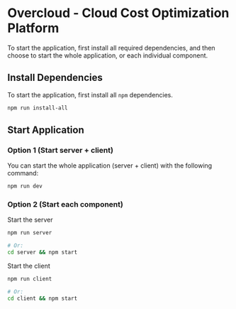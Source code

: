 # Overcloud - Cloud Cost Optimization Platform

To start the application, first install all required dependencies, and then choose to start the whole application, or
each individual component.

## Install Dependencies

To start the application, first install all `npm` dependencies.

```bash
npm run install-all
```

## Start Application

### Option 1 (Start server + client)

You can start the whole application (server + client) with the following command:

```bash
npm run dev
```

### Option 2 (Start each component)

Start the server

```bash
npm run server

# Or:
cd server && npm start
```

Start the client

```bash
npm run client

# Or:
cd client && npm start
```